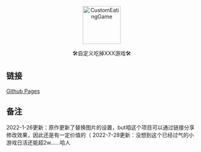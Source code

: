 <p align="center">
  <a href="https://lvhuagai.github.io/CustomEatingGame/index.html"><img src="./static/image/favicon.png" width="100" height="100" alt="CustomEatingGame"></a>
</p>
<div align="center">


🛠️自定义吃掉XXX游戏🛠️

</div>

## 链接

[Github Pages](https://zkzzzzk.github.io/CustomEatingGame/main.html)
## 备注

2022-1-26更新：原作更新了替换图片的设置，but咱这个项目可以通过链接分享修改效果，因此还是有一定价值的（
2022-7-28更新：没想到这个已经过气的小游戏日活还能超2w......哈人
